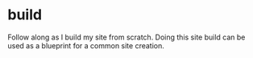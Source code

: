 build
=====

Follow along as I build my site from scratch.  Doing this site build can be used as a blueprint for a common site creation.